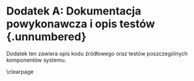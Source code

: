 # Dodatek A: Dokumentacja powykonawcza i opis testów {.unnumbered}

Dodatek ten zawiera opis kodu źródłowego oraz testów poszczególnych komponentów systemu.

\clearpage
